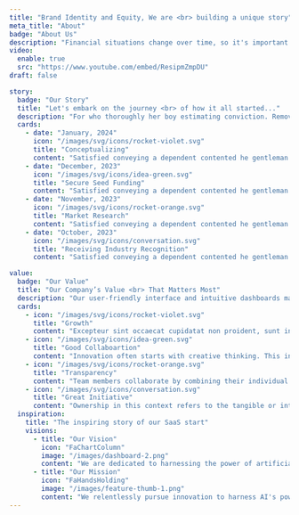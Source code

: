 ```yaml
---
title: "Brand Identity and Equity, We are <br> building a unique story"
meta_title: "About"
badge: "About Us"
description: "Financial situations change over time, so it's important to regularly review and update your analyses. This ensures that your financial strategies remain aligned with your goals."
video:
  enable: true
  src: "https://www.youtube.com/embed/ResipmZmpDU"
draft: false

story:
  badge: "Our Story"
  title: "Let's embark on the journey <br> of how it all started..."
  description: "For who thoroughly her boy estimating conviction. Removed demands expense account in outward tedious do."
  cards:
    - date: "January, 2024"
      icon: "/images/svg/icons/rocket-violet.svg"
      title: "Conceptualizing"
      content: "Satisfied conveying a dependent contented he gentleman agreeable do be. Warrant private blushes"
    - date: "December, 2023"
      icon: "/images/svg/icons/idea-green.svg"
      title: "Secure Seed Funding"
      content: "Satisfied conveying a dependent contented he gentleman agreeable do be. Warrant private blushes"
    - date: "November, 2023"
      icon: "/images/svg/icons/rocket-orange.svg"
      title: "Market Research"
      content: "Satisfied conveying a dependent contented he gentleman agreeable do be. Warrant private blushes"
    - date: "October, 2023"
      icon: "/images/svg/icons/conversation.svg"
      title: "Receiving Industry Recognition"
      content: "Satisfied conveying a dependent contented he gentleman agreeable do be. Warrant private blushes"

value:
  badge: "Our Value"
  title: "Our Company’s Value <br> That Matters Most"
  description: "Our user-friendly interface and intuitive dashboards make it easy for you to explore and analyze your data, regardless of your technical expertise."
  cards:
    - icon: "/images/svg/icons/rocket-violet.svg"
      title: "Growth"
      content: "Excepteur sint occaecat cupidatat non proident, sunt in culpa qui officia deserunt mollit"
    - icon: "/images/svg/icons/idea-green.svg"
      title: "Good Collaboartion"
      content: "Innovation often starts with creative thinking. This involves the ability to generate unique"
    - icon: "/images/svg/icons/rocket-orange.svg"
      title: "Transparency"
      content: "Team members collaborate by combining their individual skills, strengths, and perspectives"
    - icon: "/images/svg/icons/conversation.svg"
      title: "Great Initiative"
      content: "Ownership in this context refers to the tangible or intangible items that an individual has"
  inspiration:
    title: "The inspiring story of our SaaS start"
    visions:
      - title: "Our Vision"
        icon: "FaChartColumn"
        image: "/images/dashboard-2.png"
        content: "We are dedicated to harnessing the power of artificial intelligence to revolutionize the copywriting industry. Our relentless pursuit of innovation allows us to deliver exceptional, cutting-edge solutions that surpass traditional approaches."
      - title: "Our Mission"
        icon: "FaHandsHolding"
        image: "/images/feature-thumb-1.png"
        content: "We relentlessly pursue innovation to harness AI's power, revolutionizing copywriting. Our dedication delivers exceptional, cutting-edge solutions surpassing traditional approaches. cutting-edge solutions that surpass traditional approaches."
---
```

